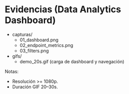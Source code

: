 # Evidencias (Data Analytics Dashboard)

- capturas/
  - 01_dashboard.png
  - 02_endpoint_metrics.png
  - 03_filters.png
- gifs/
  - demo_20s.gif (carga de dashboard y navegación)

Notas:
- Resolución >= 1080p.
- Duración GIF 20–30s.
